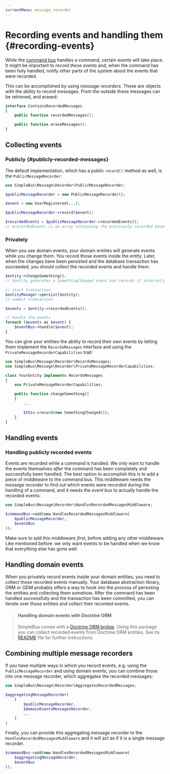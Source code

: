 ```yaml
---
currentMenu: message_recorder
---
```


# Recording events and handling them {#recording-events}

While the [command bus](#command-bus) handles a command, certain events will take place. It might be important to
*record these events* and, when the command has been fully handled, notify other parts of the system about the events
that were recorded.

This can be accomplished by using *message recorders*. These are objects with the ability to record messages. From the
outside these messages can be retrieved, and erased:

```php
interface ContainsRecordedMessages
{
    public function recordedMessages();

    public function eraseMessages();
}
```

## Collecting events

### Publicly {#publicly-recorded-messages}

The default implementation, which has a public `record()` method as well, is the `PublicMessageRecorder`:

```php
use SimpleBus\Message\Recorder\PublicMessageRecorder;

$publicMessageRecorder = new PublicMessageRecorder();

$event = new UserRegistered(...);

$publicMessageRecorder->record($event);

$recordedEvents = $publicMessageRecorder->recordedEvents();
// $recordedEvents is an array containing the previously recorded $event object
```

### Privately

When you use domain events, your domain entities will generate events while you change them. You record those events
inside the entity. Later, when the changes have been persisted and the database transaction has succeeded, you should
collect the recorded events and handle them:

```php
$entity->changeSomething();
// $entity generates a SomethingChanged event and records it internally

// start transaction
$entityManager->persist($entity);
// commit transaction

$events = $entity->recordedEvents();

// handle the events
foreach ($events as $event) {
    $eventBus->handle($event);
}
```

You can give your entities the ability to record their own events by letting them implement the `RecordsMessages`
interface and using the `PrivateMessageRecorderCapabilities` trait:

```php
use SimpleBus\Message\Recorder\RecordsMessages;
use SimpleBus\Message\Recorder\PrivateMessageRecorderCapabilities;

class YourEntity implements RecordsMessages
{
    use PrivateMessageRecorderCapabilities;

    public function changeSomething()
    {
        ...

        $this->record(new SomethingChanged());
    }
}
```

## Handling events

### Handling publicly recorded events

Events are recorded while a command is handled. We only want to handle the events themselves *after* the command has
been completely and successfully been handled. The best option to accomplish this is to add a piece of middleware to the
command bus. This middleware needs the *message recorder* to find out which events were recorded during the
handling of a command, and it needs the *event bus* to actually handle the recorded events:

```php
use SimpleBus\Message\Recorder\HandlesRecordedMessagesMiddleware;

$commandBus->add(new HandlesRecordedMessagesMiddleware(
    $publicMessageRecorder,
    $eventBus
));
```

Make sure to add this middleware *first*, before adding any other middleware. Like mentioned before: we only want events
to be handled when we know that everything else has gone well.

## Handling domain events

When you privately record events inside your domain entities, you need to collect those recorded events manually. Your
database abstraction library, ORM or ODM probably offers a way to hook into the process of persisting the entities and
collecting them somehow. After the command has been handled successfully and the transaction has been committed,
you can iterate over those entities and collect their recorded events.

> #### Handling domain events with Doctrine ORM
>
> SimpleBus comes with a [Doctrine ORM bridge](https://github.com/SimpleBus/DoctrineORMBridge). Using this package you
> can collect recorded events from Doctrine ORM entities. See its
> [README](https://github.com/SimpleBus/DoctrineORMBridge/blob/master/README.md) file for further instructions.

## Combining multiple message recorders

If you have multiple ways in which you record events, e.g. using the `PublicMessageRecorder` and using domain events,
you can combine those into one message recorder, which aggregates the recorded messages:

```php
use SimpleBus\Message\Recorder\AggregatesRecordedMessages;

$aggregatingMessageRecorder(
    [
        $publicMessageRecorder,
        $domainEventsMessagesRecorder,
        ...
    ]
)
```

Finally, you can provide this aggregating message recorder to the `HandlesRecordedMessagesMiddleware` and it will act as
if it is a single message recorder.

```php
$commandBus->add(new HandlesRecordedMessagesMiddleware(
    $aggregatingMessageRecorder,
    $eventBus
));
```
